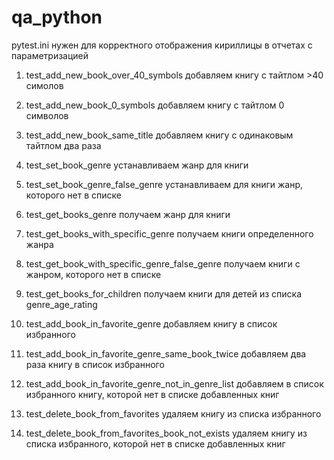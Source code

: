 # qa_python
pytest.ini нужен для корректного отображения кириллицы в отчетах с параметризацией

1. test_add_new_book_over_40_symbols 
добавляем книгу с тайтлом >40 симолов

2. test_add_new_book_0_symbols 
добавляем книгу с тайтлом 0 символов 

3. test_add_new_book_same_title 
добавляем книгу с одинаковым тайтлом два раза

4. test_set_book_genre 
устанавливаем жанр для книги 

5. test_set_book_genre_false_genre 
устанавливаем для книги жанр, которого нет в списке

6. test_get_books_genre 
получаем жанр для книги

7. test_get_books_with_specific_genre 
получаем книги определенного жанра

8. test_get_book_with_specific_genre_false_genre 
получаем книги с жанром, которого нет в списке

9. test_get_books_for_children 
получаем книги для детей из списка genre_age_rating

10. test_add_book_in_favorite_genre 
добавляем книгу в список избранного

11. test_add_book_in_favorite_genre_same_book_twice 
добавляем два раза книгу в список избранного

12. test_add_book_in_favorite_genre_not_in_genre_list 
добавляем в список избранного книгу, которой нет в списке добавленных книг

13. test_delete_book_from_favorites
удаляем книгу из списка избранного 

14. test_delete_book_from_favorites_book_not_exists
удаляем книгу из списка избранного, которой нет в списке добавленных книг

